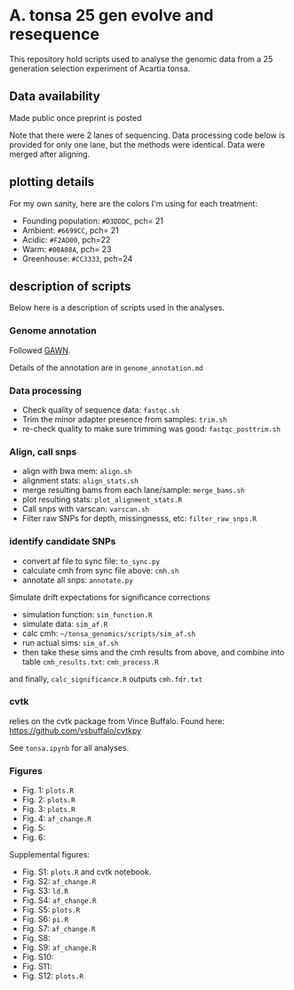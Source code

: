 # A. tonsa 25 gen evolve and resequence

This repository hold scripts used to analyse the genomic data from a 25 generation selection experiment of Acartia tonsa. 

## Data availability

Made public once preprint is posted

Note that there were 2 lanes of sequencing. Data processing code below is provided for only one lane, but the methods were identical. Data were merged after aligning.

## plotting details

For my own sanity, here are the colors I'm using for each treatment:

- Founding population: `#D3DDDC`, pch= 21  
- Ambient: `#6699CC`, pch= 21  
- Acidic: `#F2AD00`, pch=22  
- Warm: `#00A08A`, pch= 23  
- Greenhouse: `#CC3333`, pch=24 


## description of scripts

Below here is a description of scripts used in the analyses.


### Genome annotation

Followed [GAWN](https://github.com/enormandeau/gawn).

Details of the annotation are in `genome_annotation.md`


### Data processing

- Check quality of sequence data: `fastqc.sh`
- Trim the minor adapter presence from samples: `trim.sh`
- re-check quality to make sure trimming was good: `fastqc_posttrim.sh`

### Align, call snps

- align with bwa mem: `align.sh`
- alignment stats: `align_stats.sh`
- merge resulting bams from each lane/sample: `merge_bams.sh`
- plot resulting stats: `plot_alignment_stats.R`
- Call snps with varscan: `varscan.sh`
- Filter raw SNPs for depth, missingnesss, etc: `filter_raw_snps.R`

### identify candidate SNPs

- convert af file to sync file: `to_sync.py`
- calculate cmh from sync file above: `cmh.sh`
- annotate all snps: `annotate.py`

Simulate drift expectations for significance corrections
- simulation function: `sim_function.R`
- simulate data: `sim_af.R`
- calc cmh: `~/tonsa_genomics/scripts/sim_af.sh`
- run actual sims: `sim_af.sh`
- then take these sims and the cmh results from above, and combine into table `cmh_results.txt`: `cmh_process.R`

and finally, `calc_significance.R` outputs `cmh.fdr.txt`


### cvtk

relies on the cvtk package from Vince Buffalo. Found here: https://github.com/vsbuffalo/cvtkpy

See `tonsa.ipynb` for all analyses.

### Figures

- Fig. 1: `plots.R` 
- Fig. 2: `plots.R`
- Fig. 3: `plots.R`
- Fig. 4: `af_change.R` 
- Fig. 5:
- Fig. 6:

Supplemental figures:
- Fig. S1: `plots.R` and cvtk notebook.
- Fig. S2: `af_change.R`
- Fig. S3: `ld.R`
- Fig. S4: `af_change.R`
- Fig. S5: `plots.R`
- Fig. S6: `pi.R`
- Fig. S7: `af_change.R`
- Fig. S8:
- Fig. S9: `af_change.R`
- Fig. S10:
- Fig. S11:
- Fig. S12: `plots.R`


